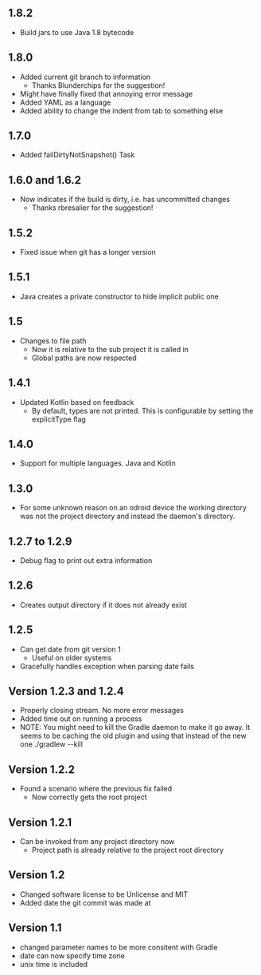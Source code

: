 ## 1.8.2

- Build jars to use Java 1.8 bytecode

## 1.8.0

- Added current git branch to information
  * Thanks Blunderchips for the suggestion!
- Might have finally fixed that annoying error message
- Added YAML as a language
- Added ability to change the indent from tab to something else

## 1.7.0

- Added failDirtyNotSnapshot() Task

## 1.6.0 and 1.6.2

- Now indicates if the build is dirty, i.e. has uncommitted changes
  * Thanks rbresalier for the suggestion!

## 1.5.2

- Fixed issue when git has a longer version

## 1.5.1

- Java creates a private constructor to hide implicit public one

## 1.5

- Changes to file path
  * Now it is relative to the sub project it is called in
  * Global paths are now respected

## 1.4.1

- Updated Kotlin based on feedback
  * By default, types are not printed. This is configurable by setting the explicitType flag

## 1.4.0

- Support for multiple languages. Java and Kotlin

## 1.3.0

- For some unknown reason on an odroid device the working directory was
  not the project directory and instead the daemon's directory.

## 1.2.7 to 1.2.9

- Debug flag to print out extra information

## 1.2.6

- Creates output directory if it does not already exist

## 1.2.5

- Can get date from git version 1
  * Useful on older systems
- Gracefully handles exception when parsing date fails

## Version 1.2.3 and 1.2.4

- Properly closing stream. No more error messages
- Added time out on running a process
- NOTE: You might need to kill the Gradle daemon to make it go away. 
  It seems to be caching the old plugin and using that instead of the new one
  ./gradlew --kill

## Version 1.2.2

- Found a scenario where the previous fix failed
  * Now correctly gets the root project

## Version 1.2.1

- Can be invoked from any project directory now
  * Project path is already relative to the project root directory

## Version 1.2

- Changed software license to be Unlicense and MIT
- Added date the git commit was made at

## Version 1.1

- changed parameter names to be more consitent with Gradle
- date can now specify time zone
- unix time is included
